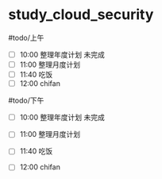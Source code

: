 
# study_cloud_security

#todo/上午
- [ ] 10:00 整理年度计划 未完成
- [ ] 11:00 整理月度计划
- [ ] 11:40 吃饭
- [ ] 12:00 chifan

#todo/下午
- [ ] 10:00 整理年度计划 未完成
- [ ] 11:00 整理月度计划
- [ ] 11:40 吃饭
- [ ] 12:00 chifan



